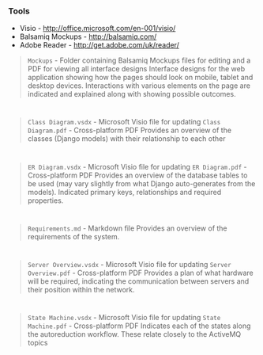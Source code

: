 ### Tools
* Visio - http://office.microsoft.com/en-001/visio/
* Balsamiq Mockups - http://balsamiq.com/
* Adobe Reader - http://get.adobe.com/uk/reader/

> `Mockups` - Folder containing Balsamiq Mockups files for editing and a PDF for viewing all interface designs
> Interface designs for the web application showing how the pages should look on mobile, tablet and desktop devices.
> Interactions with various elements on the page are indicated and explained along with showing possible outcomes.  

# 

> `Class Diagram.vsdx` - Microsoft Visio file for updating
> `Class Diagram.pdf` - Cross-platform PDF
> Provides an overview of the classes (Django models) with their relationship to each other

# 

> `ER Diagram.vsdx` - Microsoft Visio file for updating
> `ER Diagram.pdf` - Cross-platform PDF
> Provides an overview of the database tables to be used (may vary slightly from what Django auto-generates from the models).
> Indicated primary keys, relationships and required properties.

# 

> `Requirements.md` - Markdown file
> Provides an overview of the requirements of the system.

# 

> `Server Overview.vsdx` - Microsoft Visio file for updating
> `Server Overview.pdf` - Cross-platform PDF
> Provides a plan of what hardware will be required, indicating the communication between servers and their position within the network.

# 

> `State Machine.vsdx` - Microsoft Visio file for updating
> `State Machine.pdf` - Cross-platform PDF
> Indicates each of the states along the autoreduction workflow. These relate closely to the ActiveMQ topics 


